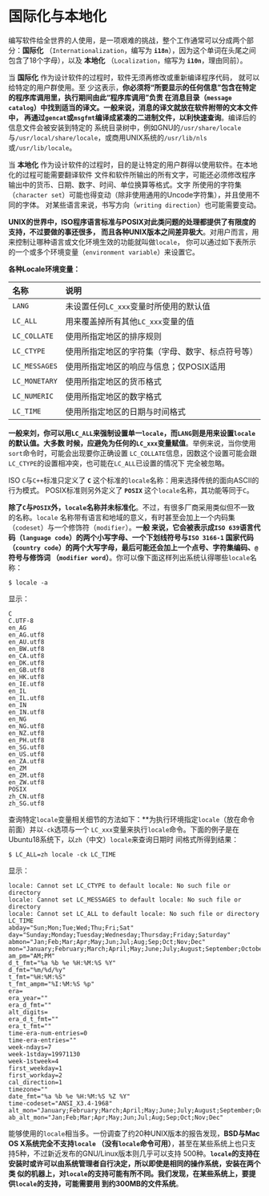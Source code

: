 国际化与本地化
===================================================================================
编写软件给全世界的人使用，是一项艰难的挑战，整个工作通常可以分成两个部分：**国际化** 
（`Internationalization`，编写为 **`i18n`**），因为这个单词在头尾之间包含了18个字母），以及 **本地化**
（`Localization`，缩写为 **`i10n`**，理由同前）。

当 **国际化** 作为设计软件的过程时，软件无须再修改或重新编译程序代码， 就可以给特定的用户群使用。至
少这表示，**你必须将“所要显示的任何信息”包含在特定的程序库调用里，执行期间由此“程序库调用”负责
在消息目录（`message catalog`）中找到适当的译文。一般来说，消息的译文就放在软件附带的文本文件中，
再通过`gencat`或`msgfmt`编译成紧凑的二进制文件，以利快速查询**。编译后的信息文件会被安装到特定的
系统目录树中，例如GNU的`/usr/share/locale`与`/usr/local/share/locale`，或商用UNIX系统的`/usr/lib/nls`
或`/usr/lib/locale`。

当 **本地化** 作为设计软件的过程时，目的是让特定的用户群得以使用软件。在本地化的过程可能需要翻译软件
文件和软件所输出的所有文字，可能还必须修改程序输出中的货币、日期、数字、时间、单位换算等格式。文字
所使用的字符集（`character set`）可能也得变动（除非使用通用的Uncode字符集），并且使用不同的字体。
对某些语言来说，书写方向（`writing direction`）也可能需要变动。

**UNIX的世界中，ISO程序语言标准与POSIX对此类问题的处理都提供了有限度的支持，不过要做的事还很多，
而且各种UNIX版本之间差异极大**。对用户而言，用来控制让哪种语言或文化环境生效的功能就叫做`locale`，
你可以通过如下表所示的一个或多个环境变量（`environment variable`）来设置它。

**各种Locale环境变量：**

| 名称 | 说明 |
|:------ |:------- |
| `LANG` | 未设置任何`LC_xxx`变量时所使用的默认值 |
| `LC_ALL` | 用来覆盖掉所有其他`LC_xxx`变量的值 |
| `LC_COLLATE` | 使用所指定地区的排序规则 |
| `LC_CTYPE` | 使用所指定地区的字符集（字母、数字、标点符号等）|
| `LC_MESSAGES` | 使用所指定地区的响应与信息；仅POSIX适用 |
| `LC_MONETARY` |  使用所指定地区的货币格式 |
| `LC_NUMERIC` | 使用所指定地区的数字格式 |
| `LC_TIME` | 使用所指定地区的日期与时间格式 |

**一般来刘，你可以用`LC_ALL`来强制设置单一`locale`，而`LANG`则是用来设置`locale`的默认值。大多数
时候，应避免为任何的`LC_xxx`变量赋值**。举例来说，当你使用`sort`命令时，可能会出现要你正确设置
`LC_COLLATE`信息，因数这个设置可能会跟`LC_CTYPE`的设置相冲突，也可能在`LC_ALL`已设置的情况下
完全被忽略。

ISO `C`与`C++`标准只定义了 **`C`** 这个标准的`locale`名称：用来选择传统的面向ASCII的行为模式。
POSIX标准则另外定义了 **`POSIX`** 这个`locale`名称，其功能等同于`C`。

**除了`C`与`POSIX`外，`locale`名称并未标准化**。不过，有很多厂商采用类似但不一致的名称。`locale`
名称带有语言和地域的意义，有时甚至会加上一个内码集（`codeset`）与一个修饰符（`modifier`）。**一般
来说，它会被表示成`ISO 639`语言代码（`language code`）的两个小写字母、一个下划线符号与`ISO 3166-1`
国家代码（`country code`）的两个大写字母，最后可能还会加上一个点号、字符集编码、`@`符号与修饰词
（`modifier word`）**。你可以像下面这样列出系统认得哪些`locale`名称：
```shell
$ locale -a
```
显示：
```
C
C.UTF-8
en_AG
en_AG.utf8
en_AU.utf8
en_BW.utf8
en_CA.utf8
en_DK.utf8
en_GB.utf8
en_HK.utf8
en_IE.utf8
en_IL
en_IL.utf8
en_IN
en_IN.utf8
en_NG
en_NG.utf8
en_NZ.utf8
en_PH.utf8
en_SG.utf8
en_US.utf8
en_ZA.utf8
en_ZM
en_ZM.utf8
en_ZW.utf8
POSIX
zh_CN.utf8
zh_SG.utf8
```
查询特定`locale`变量相关细节的方法如下：**为执行环境指定`locale`（放在命令前面）并以`-ck`选项与一个
`LC_xxx`变量来执行`locale`命令。下面的例子是在Ubuntu18系统下，以`zh`（中文）`locale`来查询日期时
间格式所得到结果：
```shell
$ LC_ALL=zh locale -ck LC_TIME
```
显示：
```
locale: Cannot set LC_CTYPE to default locale: No such file or directory
locale: Cannot set LC_MESSAGES to default locale: No such file or directory
locale: Cannot set LC_ALL to default locale: No such file or directory
LC_TIME
abday="Sun;Mon;Tue;Wed;Thu;Fri;Sat"
day="Sunday;Monday;Tuesday;Wednesday;Thursday;Friday;Saturday"
abmon="Jan;Feb;Mar;Apr;May;Jun;Jul;Aug;Sep;Oct;Nov;Dec"
mon="January;February;March;April;May;June;July;August;September;October;November;December"
am_pm="AM;PM"
d_t_fmt="%a %b %e %H:%M:%S %Y"
d_fmt="%m/%d/%y"
t_fmt="%H:%M:%S"
t_fmt_ampm="%I:%M:%S %p"
era=
era_year=""
era_d_fmt=""
alt_digits=
era_d_t_fmt=""
era_t_fmt=""
time-era-num-entries=0
time-era-entries=""
week-ndays=7
week-1stday=19971130
week-1stweek=4
first_weekday=1
first_workday=2
cal_direction=1
timezone=""
date_fmt="%a %b %e %H:%M:%S %Z %Y"
time-codeset="ANSI_X3.4-1968"
alt_mon="January;February;March;April;May;June;July;August;September;October;November;December"
ab_alt_mon="Jan;Feb;Mar;Apr;May;Jun;Jul;Aug;Sep;Oct;Nov;Dec"
```
能够使用的`locale`相当多。一份调查了约20种UNIX版本的报告发现，**BSD与Mac OS X系统完全不支持`locale`
（没有`locale`命令可用）**，甚至在某些系统上也只支持5种，不过新近发布的GNU/Linux版本则几乎可以支持
500种。**`locale`的支持在安装时或许可以由系统管理者自行决定，所以即使是相同的操作系统，安装在两个类
似的机器上，对`locale`的支持可能有所不同。我们发现，在某些系统上，要提供`locale`的支持，可能需要用
到约300MB的文件系统**。